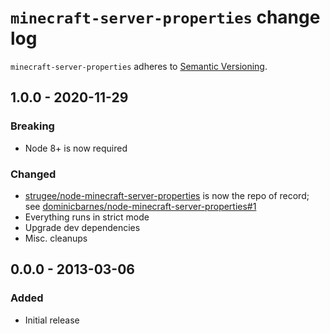 # `minecraft-server-properties` change log

`minecraft-server-properties` adheres to [Semantic Versioning](http://semver.org/).

## 1.0.0 - 2020-11-29

### Breaking

* Node 8+ is now required

### Changed

* [strugee/node-minecraft-server-properties](https://github.com/strugee/node-minecraft-server-properties) is now the repo of record; see [dominicbarnes/node-minecraft-server-properties#1](https://github.com/dominicbarnes/node-minecraft-server-properties/pull/1)
* Everything runs in strict mode
* Upgrade dev dependencies
* Misc. cleanups

## 0.0.0 - 2013-03-06

### Added

* Initial release
